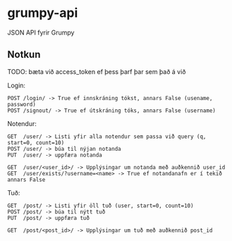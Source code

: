 grumpy-api
==========

JSON API fyrir Grumpy


Notkun
------

TODO: bæta við access_token ef þess þarf þar sem það á við

Login:

	POST /login/ -> True ef innskráning tókst, annars False (usename, password)
	POST /signout/ -> True ef útskráning tóks, annars False (username)

Notendur:

    GET  /user/ -> Listi yfir alla notendur sem passa við query (q, start=0, count=10)
    POST /user/ -> búa til nýjan notanda
    PUT  /user/ -> uppfæra notanda
    
    GET  /user/<user_id>/ -> Upplýsingar um notanda með auðkennið user_id
    GET  /user/exists/?username=<name> -> True ef notandanafn er í tekið annars False
    
Tuð:

    GET  /post/ -> Listi yfir öll tuð (user, start=0, count=10)
    POST /post/ -> búa til nýtt tuð
    PUT  /post/ -> uppfæra tuð
    
    GET  /post/<post_id>/ -> Upplýsingar um tuð með auðkennið post_id
    
